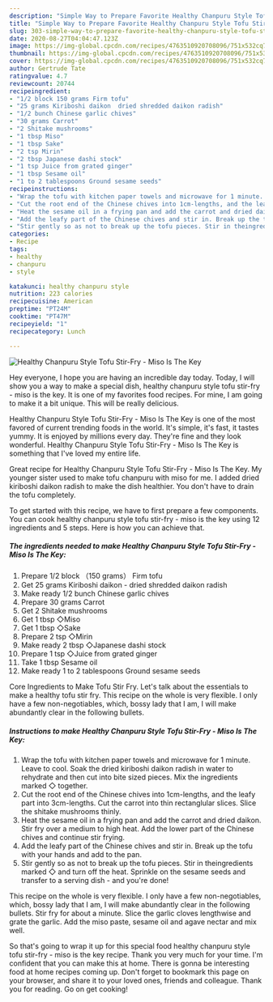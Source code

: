 ```yaml
---
description: "Simple Way to Prepare Favorite Healthy Chanpuru Style Tofu Stir-Fry - Miso Is The Key"
title: "Simple Way to Prepare Favorite Healthy Chanpuru Style Tofu Stir-Fry - Miso Is The Key"
slug: 303-simple-way-to-prepare-favorite-healthy-chanpuru-style-tofu-stir-fry-miso-is-the-key
date: 2020-08-27T04:04:47.123Z
image: https://img-global.cpcdn.com/recipes/4763510920708096/751x532cq70/healthy-chanpuru-style-tofu-stir-fry-miso-is-the-key-recipe-main-photo.jpg
thumbnail: https://img-global.cpcdn.com/recipes/4763510920708096/751x532cq70/healthy-chanpuru-style-tofu-stir-fry-miso-is-the-key-recipe-main-photo.jpg
cover: https://img-global.cpcdn.com/recipes/4763510920708096/751x532cq70/healthy-chanpuru-style-tofu-stir-fry-miso-is-the-key-recipe-main-photo.jpg
author: Gertrude Tate
ratingvalue: 4.7
reviewcount: 20744
recipeingredient:
- "1/2 block 150 grams Firm tofu"
- "25 grams Kiriboshi daikon  dried shredded daikon radish"
- "1/2 bunch Chinese garlic chives"
- "30 grams Carrot"
- "2 Shitake mushrooms"
- "1 tbsp Miso"
- "1 tbsp Sake"
- "2 tsp Mirin"
- "2 tbsp Japanese dashi stock"
- "1 tsp Juice from grated ginger"
- "1 tbsp Sesame oil"
- "1 to 2 tablespoons Ground sesame seeds"
recipeinstructions:
- "Wrap the tofu with kitchen paper towels and microwave for 1 minute. Leave to cool. Soak the dried kiriboshi daikon radish in water to rehydrate and then cut into bite sized pieces. Mix the ingredients marked ◇  together."
- "Cut the root end of the Chinese chives into 1cm-lengths, and the leafy part into 3cm-lengths. Cut the carrot into thin rectanglular slices. Slice the shitake mushrooms thinly."
- "Heat the sesame oil in a frying pan and add the carrot and dried daikon. Stir fry over a medium to high heat. Add the lower part of the Chinese chives and continue stir frying."
- "Add the leafy part of the Chinese chives and stir in. Break up the tofu with your hands and add to the pan."
- "Stir gently so as not to break up the tofu pieces. Stir in theingredients marked  ◇  and turn off the heat. Sprinkle on the sesame seeds and transfer to a serving dish - and you&#39;re done!"
categories:
- Recipe
tags:
- healthy
- chanpuru
- style

katakunci: healthy chanpuru style 
nutrition: 223 calories
recipecuisine: American
preptime: "PT24M"
cooktime: "PT47M"
recipeyield: "1"
recipecategory: Lunch

---
```



![Healthy Chanpuru Style Tofu Stir-Fry - Miso Is The Key](https://img-global.cpcdn.com/recipes/4763510920708096/751x532cq70/healthy-chanpuru-style-tofu-stir-fry-miso-is-the-key-recipe-main-photo.jpg)

Hey everyone, I hope you are having an incredible day today. Today, I will show you a way to make a special dish, healthy chanpuru style tofu stir-fry - miso is the key. It is one of my favorites food recipes. For mine, I am going to make it a bit unique. This will be really delicious.

Healthy Chanpuru Style Tofu Stir-Fry - Miso Is The Key is one of the most favored of current trending foods in the world. It's simple, it's fast, it tastes yummy. It is enjoyed by millions every day. They're fine and they look wonderful. Healthy Chanpuru Style Tofu Stir-Fry - Miso Is The Key is something that I've loved my entire life.

Great recipe for Healthy Chanpuru Style Tofu Stir-Fry - Miso Is The Key. My younger sister used to make tofu chanpuru with miso for me. I added dried kiriboshi daikon radish to make the dish healthier. You don&#39;t have to drain the tofu completely.


To get started with this recipe, we have to first prepare a few components. You can cook healthy chanpuru style tofu stir-fry - miso is the key using 12 ingredients and 5 steps. Here is how you can achieve that.

<!--inarticleads1-->

##### The ingredients needed to make Healthy Chanpuru Style Tofu Stir-Fry - Miso Is The Key:

1. Prepare 1/2 block （150 grams） Firm tofu
1. Get 25 grams Kiriboshi daikon - dried shredded daikon radish
1. Make ready 1/2 bunch Chinese garlic chives
1. Prepare 30 grams Carrot
1. Get 2 Shitake mushrooms
1. Get 1 tbsp ◇Miso
1. Get 1 tbsp ◇Sake
1. Prepare 2 tsp ◇Mirin
1. Make ready 2 tbsp ◇Japanese dashi stock
1. Prepare 1 tsp ◇Juice from grated ginger
1. Take 1 tbsp Sesame oil
1. Make ready 1 to 2 tablespoons Ground sesame seeds


Core Ingredients to Make Tofu Stir Fry. Let&#39;s talk about the essentials to make a healthy tofu stir fry. This recipe on the whole is very flexible. I only have a few non-negotiables, which, bossy lady that I am, I will make abundantly clear in the following bullets. 

<!--inarticleads2-->

##### Instructions to make Healthy Chanpuru Style Tofu Stir-Fry - Miso Is The Key:

1. Wrap the tofu with kitchen paper towels and microwave for 1 minute. Leave to cool. Soak the dried kiriboshi daikon radish in water to rehydrate and then cut into bite sized pieces. Mix the ingredients marked ◇  together.
1. Cut the root end of the Chinese chives into 1cm-lengths, and the leafy part into 3cm-lengths. Cut the carrot into thin rectanglular slices. Slice the shitake mushrooms thinly.
1. Heat the sesame oil in a frying pan and add the carrot and dried daikon. Stir fry over a medium to high heat. Add the lower part of the Chinese chives and continue stir frying.
1. Add the leafy part of the Chinese chives and stir in. Break up the tofu with your hands and add to the pan.
1. Stir gently so as not to break up the tofu pieces. Stir in theingredients marked  ◇  and turn off the heat. Sprinkle on the sesame seeds and transfer to a serving dish - and you&#39;re done!


This recipe on the whole is very flexible. I only have a few non-negotiables, which, bossy lady that I am, I will make abundantly clear in the following bullets. Stir fry for about a minute. Slice the garlic cloves lengthwise and grate the garlic. Add the miso paste, sesame oil and agave nectar and mix well. 

So that's going to wrap it up for this special food healthy chanpuru style tofu stir-fry - miso is the key recipe. Thank you very much for your time. I'm confident that you can make this at home. There is gonna be interesting food at home recipes coming up. Don't forget to bookmark this page on your browser, and share it to your loved ones, friends and colleague. Thank you for reading. Go on get cooking!
